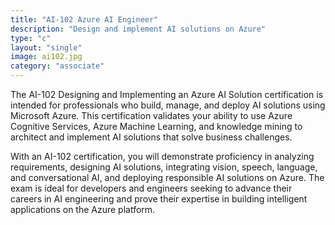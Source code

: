 ```yaml
---
title: "AI-102 Azure AI Engineer"
description: "Design and implement AI solutions on Azure"
type: "c"
layout: "single"
image: ai102.jpg
category: "associate"
---
```


The AI-102 Designing and Implementing an Azure AI Solution certification is intended for professionals who build, manage, and deploy AI solutions using Microsoft Azure. This certification validates your ability to use Azure Cognitive Services, Azure Machine Learning, and knowledge mining to architect and implement AI solutions that solve business challenges.

With an AI-102 certification, you will demonstrate proficiency in analyzing requirements, designing AI solutions, integrating vision, speech, language, and conversational AI, and deploying responsible AI solutions on Azure. The exam is ideal for developers and engineers seeking to advance their careers in AI engineering and prove their expertise in building intelligent applications on the Azure platform.

